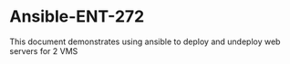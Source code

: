 # Ansible-ENT-272
This document demonstrates using ansible to deploy and undeploy web servers for 2 VMS
